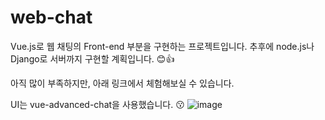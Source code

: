 # web-chat

Vue.js로 웹 채팅의 Front-end 부분을 구현하는 프로젝트입니다.
추후에 node.js나 Django로 서버까지 구현할 계획입니다. 😊👍

아직 많이 부족하지만, 아래 링크에서 체험해보실 수 있습니다. 

UI는 vue-advanced-chat을 사용했습니다. 😗
![image](https://user-images.githubusercontent.com/47496422/192127803-28c7dabf-a06d-4156-b781-f42c86ee8ea1.png)
